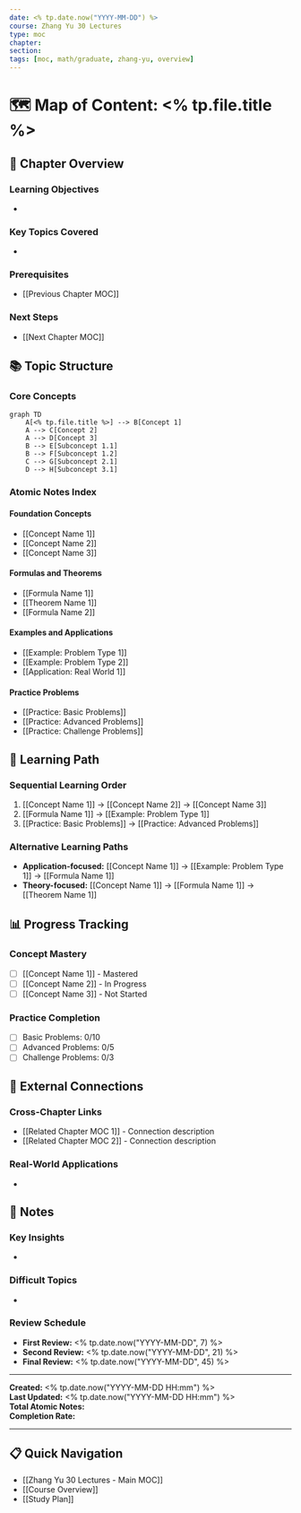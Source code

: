 ```yaml
---
date: <% tp.date.now("YYYY-MM-DD") %>
course: Zhang Yu 30 Lectures
type: moc
chapter: 
section: 
tags: [moc, math/graduate, zhang-yu, overview]
---
```


# 🗺️ Map of Content: <% tp.file.title %>

## 📖 Chapter Overview

### Learning Objectives
- 

### Key Topics Covered
- 

### Prerequisites
- [[Previous Chapter MOC]]

### Next Steps
- [[Next Chapter MOC]]

## 📚 Topic Structure

### Core Concepts
```mermaid
graph TD
    A[<% tp.file.title %>] --> B[Concept 1]
    A --> C[Concept 2]
    A --> D[Concept 3]
    B --> E[Subconcept 1.1]
    B --> F[Subconcept 1.2]
    C --> G[Subconcept 2.1]
    D --> H[Subconcept 3.1]
```

### Atomic Notes Index
#### Foundation Concepts
- [[Concept Name 1]]
- [[Concept Name 2]]
- [[Concept Name 3]]

#### Formulas and Theorems
- [[Formula Name 1]]
- [[Theorem Name 1]]
- [[Formula Name 2]]

#### Examples and Applications
- [[Example: Problem Type 1]]
- [[Example: Problem Type 2]]
- [[Application: Real World 1]]

#### Practice Problems
- [[Practice: Basic Problems]]
- [[Practice: Advanced Problems]]
- [[Practice: Challenge Problems]]

## 🎯 Learning Path

### Sequential Learning Order
1. [[Concept Name 1]] → [[Concept Name 2]] → [[Concept Name 3]]
2. [[Formula Name 1]] → [[Example: Problem Type 1]]
3. [[Practice: Basic Problems]] → [[Practice: Advanced Problems]]

### Alternative Learning Paths
- **Application-focused:** [[Concept Name 1]] → [[Example: Problem Type 1]] → [[Formula Name 1]]
- **Theory-focused:** [[Concept Name 1]] → [[Formula Name 1]] → [[Theorem Name 1]]

## 📊 Progress Tracking

### Concept Mastery
- [ ] [[Concept Name 1]] - Mastered
- [ ] [[Concept Name 2]] - In Progress
- [ ] [[Concept Name 3]] - Not Started

### Practice Completion
- [ ] Basic Problems: 0/10
- [ ] Advanced Problems: 0/5
- [ ] Challenge Problems: 0/3

## 🔗 External Connections

### Cross-Chapter Links
- [[Related Chapter MOC 1]] - Connection description
- [[Related Chapter MOC 2]] - Connection description

### Real-World Applications
- 

## 📝 Notes

### Key Insights
- 

### Difficult Topics
- 

### Review Schedule
- **First Review:** <% tp.date.now("YYYY-MM-DD", 7) %>
- **Second Review:** <% tp.date.now("YYYY-MM-DD", 21) %>
- **Final Review:** <% tp.date.now("YYYY-MM-DD", 45) %>

---

**Created:** <% tp.date.now("YYYY-MM-DD HH:mm") %>  
**Last Updated:** <% tp.date.now("YYYY-MM-DD HH:mm") %>  
**Total Atomic Notes:**  
**Completion Rate:**  

---
## 📋 Quick Navigation
- [[Zhang Yu 30 Lectures - Main MOC]]
- [[Course Overview]]
- [[Study Plan]]